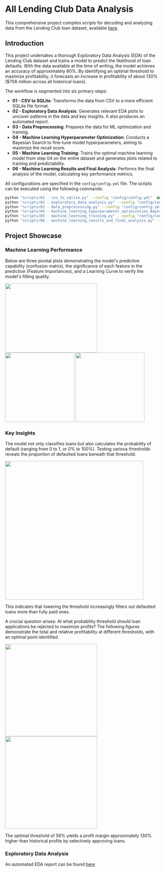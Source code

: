 # All Lending Club Data Analysis

This comprehensive project compiles scripts for decoding and analyzing data from the Lending Club loan dataset, available [here](https://www.kaggle.com/datasets/wordsforthewise/lending-club/).

## Introduction

This project undertakes a thorough Exploratory Data Analysis (EDA) of the Lending Club dataset and trains a model to predict the likelihood of loan defaults. With the data available at the time of writing, the model achieves an accuracy of approximately 80%. By identifying an optimal threshold to maximize profitability, it forecasts an increase in profitability of about 130% ($706 million across all historical loans).

The workflow is segmented into six primary steps:
 - **01 - CSV to SQLite**: Transforms the data from CSV to a more efficient SQLite file format.
 - **02 - Exploratory Data Analysis**: Generates relevant EDA plots to uncover patterns in the data and key insights. It also produces an automated report.
 - **03 - Data Preprocessing**: Prepares the data for ML optimization and training.
 - **04 - Machine Learning Hyperparameter Optimization**: Conducts a Bayesian Search to fine-tune model hyperparameters, aiming to maximize the recall score.
 - **05 - Machine Learning Training**: Trains the optimal machine learning model from step 04 on the entire dataset and generates plots related to training and predictability.
 - **06 - Machine Learning Results and Final Analysis**: Performs the final analysis of the model, calculating key performance metrics.

All configurations are specified in the `config/config.yml` file. The scripts can be executed using the following commands:
```bash
python "scripts/01 - csv_to_sqlite.py" --config "config/config.yml"  && \
python "scripts/02 - exploratory_data_analysis.py" --config "config/config.yml" && \
python "scripts/03 - data_preprocessing.py" --config "config/config.yml" && \
python "scripts/04 - machine_learning_hyperparameter_optimization_BayesSearchCV.py" --config "config/config.yml" && \
python "scripts/05 - machine_learning_training.py" --config "config/config.yml" && \
python "scripts/06 - machine_learning_results_and_final_analysis.py" --config "config/config.yml" 
```

## Project Showcase

### Machine Learning Performance

Below are three pivotal plots demonstrating the model's predictive capability (confusion matrix), the significance of each feature in the prediction (Feature Importances), and a Learning Curve to verify the model's fitting quality.

<img src="https://github.com/Andrerg01/Lending_Club_ML_Analysis/assets/29161499/287e5d9a-8fbc-4fdc-aa68-0356cc3c13f5" height="225" width="300"/>
<img src="https://github.com/Andrerg01/Lending_Club_ML_Analysis/assets/29161499/396ec2a0-7527-4a00-88fd-2c700235123a" height="225"/>
<img src="https://github.com/Andrerg01/Lending_Club_ML_Analysis/assets/29161499/59406ee8-fe8c-4801-a939-e138bbed2814" height="225"/>

### Key Insights

The model not only classifies loans but also calculates the probability of default (ranging from 0 to 1, or 0% to 100%). Testing various thresholds reveals the proportion of defaulted loans beneath that threshold.

<img src="https://github.com/Andrerg01/Lending_Club_ML_Analysis/assets/29161499/1c05c992-724d-4bde-aca9-dbd15e41d584" height="450"/>

This indicates that lowering the threshold increasingly filters out defaulted loans more than fully paid ones.

A crucial question arises: At what probability threshold should loan applications be rejected to maximize profits? The following figures demonstrate the total and relative profitability at different thresholds, with an optimal point identified.

<img src="https://github.com/Andrerg01/Lending_Club_ML_Analysis/assets/29161499/eae57f00-64cb-486b-9fc1-998c024319d9" height="300"/>
<img src="https://github.com/Andrerg01/Lending_Club_ML_Analysis/assets/29161499/9727b3ef-0e48-449a-9536-567f936903ef" height="300"/>

The optimal threshold of 56% yields a profit margin approximately 130% higher than historical profits by selectively approving loans.

### Exploratory Data Analysis

An automated EDA report can be found [here](https://github.com/Andrerg01/Lending_Club_ML_Analysis/blob/main/outputs/2023_12_19/reports/01-Exploratory_Data_Analysis_Report.md)
